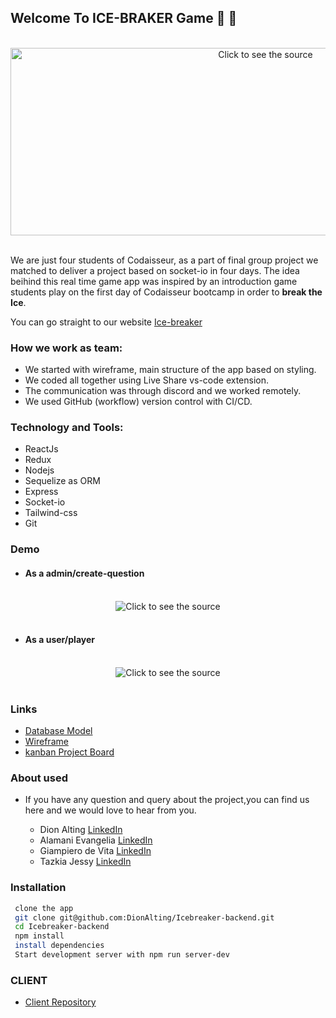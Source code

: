 ## Welcome To ICE-BRAKER Game 🥶 🔨

<div align="center">
	<br>
	<!-- <a href="https://res.cloudinary.com/jessy/image/upload/v1619180195/ice-breaker-image_riyjk5.jpg"> -->
		<img src="https://res.cloudinary.com/jessy/image/upload/v1619180195/ice-breaker-image_riyjk5.jpg" width="800" height="300" alt="Click to see the source">
	</a>
	<br>
</div>
<br/>

We are just four students of Codaisseur, as a part of final group project we matched to deliver a project based on socket-io in four days. The idea beihind this real time game app was inspired by an introduction game students play on the first day of Codaisseur bootcamp in order to **break the Ice**.

You can go straight to our website [Ice-breaker](https://ice-breaker.netlify.app/)

### How we work as team:

- We started with wireframe, main structure of the app based on styling.
- We coded all together using Live Share vs-code extension.
- The communication was through discord and we worked remotely.
- We used GitHub (workflow) version control with CI/CD.

### Technology and Tools:

- ReactJs
- Redux
- Nodejs
- Sequelize as ORM
- Express
- Socket-io
- Tailwind-css
- Git

### Demo

- #### As a admin/create-question

<div align="center">
	<br>
		<img src="https://res.cloudinary.com/jessy/image/upload/v1619205204/Peek_2021-04-23_20-54_uxfcxb.gif"  alt="Click to see the source">
	</a>
	<br>
</div>

<br/>

- #### As a user/player

<div align="center">
	<br>
		<img src="https://res.cloudinary.com/jessy/image/upload/v1619204800/Peek_2021-04-23_21-03_dt7twd.gif"  alt="Click to see the source">
	</a>
	<br>
</div>

<br/>

### Links

- [Database Model](https://res.cloudinary.com/jessy/image/upload/v1619177621/ice-breaker-modeldb_uefg3y.png)
- [Wireframe](https://res.cloudinary.com/jessy/image/upload/v1619177621/icee-breaker-wireframe_erf3st.png)
- [kanban Project Board](https://github.com/DionAlting/Icebreaker-backend/projects/1)

### About used

- If you have any question and query about the project,you can find us here and we would love to hear from you.

  - Dion Alting [LinkedIn](https://www.linkedin.com/in/dion-alting/)
  - Alamani Evangelia [LinkedIn](https://www.linkedin.com/in/evangelia-alamani-487647137/)
  - Giampiero de Vita [LinkedIn](https://www.linkedin.com/in/giampierodevita/)
  - Tazkia Jessy [LinkedIn](https://www.linkedin.com/in/tazkia-jessy-123256108/)

### Installation

```bash
 clone the app
 git clone git@github.com:DionAlting/Icebreaker-backend.git
 cd Icebreaker-backend
 npm install
 install dependencies
 Start development server with npm run server-dev
```

### CLIENT

- [Client Repository](https://github.com/DionAlting/Icebreaker-frontend)
